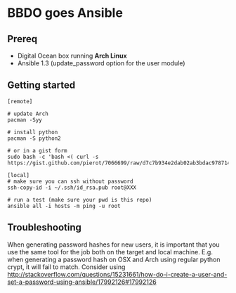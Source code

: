 BBDO goes Ansible
=================

Prereq
------

- Digital Ocean box running **Arch Linux**
- Ansible 1.3 (update_password option for the user module)

Getting started
---------------

````
[remote]

# update Arch
pacman -Syy

# install python
pacman -S python2

# or in a gist form
sudo bash -c 'bash <( curl -s https://gist.github.com/pierot/7066699/raw/d7c7b934e2dab02ab3bdac978714c106fa7929d6/arch_for_ansible)'

[local]
# make sure you can ssh without password
ssh-copy-id -i ~/.ssh/id_rsa.pub root@XXX

# run a test (make sure your pwd is this repo)
ansible all -i hosts -m ping -u root
````

Troubleshooting
---------------

When generating password hashes for new users, it is important
that you use the same tool for the job both on the target
and local machine. E.g. when generating a password hash on
OSX and Arch using regular python crypt, it will fail to match.
Consider using http://stackoverflow.com/questions/15231661/how-do-i-create-a-user-and-set-a-password-using-ansible/17992126#17992126

